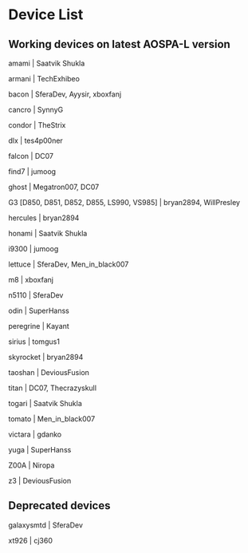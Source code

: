 # Device List #

## Working devices on latest AOSPA-L version ##

amami | Saatvik Shukla

armani | TechExhibeo

bacon | SferaDev, Ayysir, xboxfanj

cancro | SynnyG

condor | TheStrix

dlx | tes4p00ner

falcon | DC07

find7 | jumoog

ghost | Megatron007, DC07

G3 [D850, D851, D852, D855, LS990, VS985] | bryan2894, WillPresley

hercules | bryan2894

honami | Saatvik Shukla

i9300 | jumoog

lettuce | SferaDev, Men_in_black007

m8 | xboxfanj

n5110 | SferaDev

odin | SuperHanss

peregrine | Kayant

sirius | tomgus1

skyrocket | bryan2894

taoshan | DeviousFusion

titan | DC07, Thecrazyskull

togari | Saatvik Shukla

tomato | Men_in_black007

victara | gdanko

yuga | SuperHanss

Z00A | Niropa

z3 | DeviousFusion

## Deprecated devices ##

galaxysmtd | SferaDev

xt926 | cj360